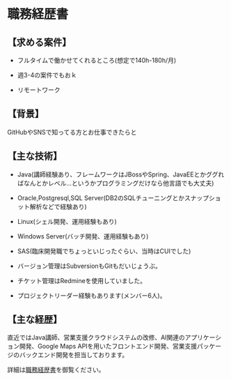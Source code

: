 # 職務経歴書

## 【求める案件】

* フルタイムで働かせてくれるところ(想定で140h-180h/月)

* 週3-4の案件でもおｋ

* リモートワーク

## 【背景】

GitHubやSNSで知ってる方とお仕事できたらと

## 【主な技術】

* Java(講師経験あり、フレームワークはJBossやSpring、JavaEEとかググればなんとかレベル…というかプログラミングだけなら他言語でも大丈夫)

* Oracle,Postgresql,SQL Server(DB2のSQLチューニングとかスナップショット解析などで経験あり)  

* Linux(シェル開発、運用経験もあり)  

* Windows Server(バッチ開発、運用経験もあり)  

* SAS(臨床開発職でちょっといじったぐらい、当時はCUIでした)  

* バージョン管理はSubversionもGitもだいじょうぶ。  

* チケット管理はRedmineを使用していました。

* プロジェクトリーダー経験もあります(メンバー6人)。

## 【主な経歴】

直近ではJava講師、営業支援クラウドシステムの改修、AI関連のアプリケーション開発、Google Maps APIを用いたフロントエンド開発、営業支援パッケージのバックエンド開発を担当しております。

詳細は[職務経歴書](https://github.com/doraiso/work/blob/master/%E8%81%B7%E5%8B%99%E7%B5%8C%E6%AD%B4%E6%9B%B8.pdf)を御覧ください。

